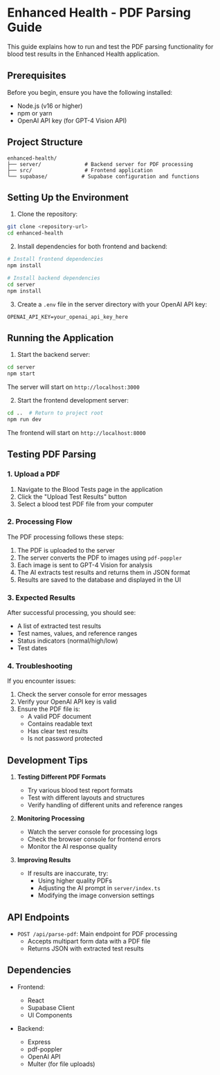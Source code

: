 # Enhanced Health - PDF Parsing Guide

This guide explains how to run and test the PDF parsing functionality for blood test results in the Enhanced Health application.

## Prerequisites

Before you begin, ensure you have the following installed:
- Node.js (v16 or higher)
- npm or yarn
- OpenAI API key (for GPT-4 Vision API)

## Project Structure

```
enhanced-health/
├── server/              # Backend server for PDF processing
├── src/                 # Frontend application
└── supabase/           # Supabase configuration and functions
```

## Setting Up the Environment

1. Clone the repository:
```bash
git clone <repository-url>
cd enhanced-health
```

2. Install dependencies for both frontend and backend:
```bash
# Install frontend dependencies
npm install

# Install backend dependencies
cd server
npm install
```

3. Create a `.env` file in the server directory with your OpenAI API key:
```env
OPENAI_API_KEY=your_openai_api_key_here
```

## Running the Application

1. Start the backend server:
```bash
cd server
npm start
```
The server will start on `http://localhost:3000`

2. Start the frontend development server:
```bash
cd ..  # Return to project root
npm run dev
```
The frontend will start on `http://localhost:8000`

## Testing PDF Parsing

### 1. Upload a PDF

1. Navigate to the Blood Tests page in the application
2. Click the "Upload Test Results" button
3. Select a blood test PDF file from your computer

### 2. Processing Flow

The PDF processing follows these steps:
1. The PDF is uploaded to the server
2. The server converts the PDF to images using `pdf-poppler`
3. Each image is sent to GPT-4 Vision for analysis
4. The AI extracts test results and returns them in JSON format
5. Results are saved to the database and displayed in the UI

### 3. Expected Results

After successful processing, you should see:
- A list of extracted test results
- Test names, values, and reference ranges
- Status indicators (normal/high/low)
- Test dates

### 4. Troubleshooting

If you encounter issues:

1. Check the server console for error messages
2. Verify your OpenAI API key is valid
3. Ensure the PDF file is:
   - A valid PDF document
   - Contains readable text
   - Has clear test results
   - Is not password protected

## Development Tips

1. **Testing Different PDF Formats**
   - Try various blood test report formats
   - Test with different layouts and structures
   - Verify handling of different units and reference ranges

2. **Monitoring Processing**
   - Watch the server console for processing logs
   - Check the browser console for frontend errors
   - Monitor the AI response quality

3. **Improving Results**
   - If results are inaccurate, try:
     - Using higher quality PDFs
     - Adjusting the AI prompt in `server/index.ts`
     - Modifying the image conversion settings

## API Endpoints

- `POST /api/parse-pdf`: Main endpoint for PDF processing
  - Accepts multipart form data with a PDF file
  - Returns JSON with extracted test results

## Dependencies

- Frontend:
  - React
  - Supabase Client
  - UI Components

- Backend:
  - Express
  - pdf-poppler
  - OpenAI API
  - Multer (for file uploads)

